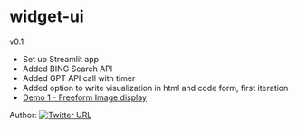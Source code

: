 # widget-ui

v0.1
- Set up Streamlit app
- Added BING Search API 
- Added GPT API call with timer
- Added option to write visualization in html and code form, first iteration
- [Demo 1 - Freeform Image display](https://twitter.com/winnieh_c/status/1690516170640957441?s=20)

Author: [![Twitter URL](https://img.shields.io/twitter/url/https/twitter.com/winnieh_c.svg?style=social&label=Follow%20%40winnieh_c)](https://twitter.com/winnieh_c)

